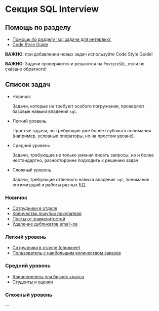 # Секция SQL Interview

## Помощь по разделу

* [Помощь по разделу 'sql задачи для интервью'](./help.md)
* [Code Style Guide](./code_style.md)

**ВАЖНО**: при добавлении новых задач используйте Code Style Guide!

**ВАЖНО**:
Задачи проверяются и решаются на `PostgreSQL`, если не сказано обратного!

## Список задач

* Новичок

    Задачи, которые не требуют особого погружения, проверяют базовые навыки владения `sql`.

* Легкий уровень

    Простые задачи, но требующие уже более глубокого понимания (например, условные операторы, но на простом уровне).

* Средний уровень

    Задачи, требующие не только умения писать запросы, но и более нестандартно, разносторонне подходить к решению задач.

* Сложный уровень

    Задачи, требующие отличного навыка владения `sql`, понимания оптимизаций и работы разных БД.

### Новичок

* [Сотрудники в отделе](./beginner/employments.md)
* [Количество покупок покупателя](./beginner/total_price_paid_by_customer.md)
* [Посты от знаменитостей](./beginner/posts_from_celebrities.md)
* [Удаление дубликатов email-ов](./beginner/duplicate_email_remove.md)

### Легкий уровень

* [Сотрудники в отделе (сложнее)](./easy/department_employee.md)
* [Пользователь с наибольшим количеством заказов](./easy/customer_with_max_orders.md)

### Средний уровень

* [Авиаперелеты для бизнес класса](./medium/flight_comfort_not_business.md)
* [Студенты и оценки](./medium/student_marks.md)

### Сложный уровень

--
